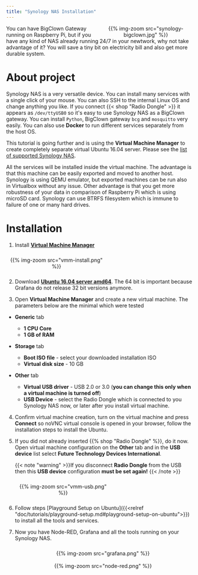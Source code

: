 ```yaml
---
title: "Synology NAS Installation"
---
```


<div style="float:right;width:50%;text-align:center;padding-left:10px">
{{% img-zoom src="synology-bigclown.jpg" %}}
</div>

You can have BigClown Gateway running on Raspberry Pi, but if you have any kind of NAS already running 24/7 in your newtwork, why not take advantage of it? You will save a tiny bit on electricity bill and also get more durable system.

# About project

Synology NAS is a very versatile device. You can install many services with a single click of your mouse. You can also SSH to the internal Linux OS and change anything you like. If you connect {{< shop "Radio Dongle" >}} it appears as `/dev/ttyUSB0` so it's easy to use Synology NAS as a BigClown gateway. You can install `Python`, BigClown gateway `bcg` and `mosquitto` very easily. You can also use **Docker** to run different services separately from the host OS.

This tutorial is going further and is using the **Virtual Machine Manager** to create completely separate virtual Ubuntu 16.04 server. Please see the [list of supported Synology NAS](https://www.synology.com/en-global/dsm/packages/Virtualization).

All the services will be installed inside the virtual machine. The advantage is that this machine can be easily exported and moved to another host. Synology is using QEMU emulator, but exported machines can be run also in Virtualbox without any issue. Other advantage is that you get more robustness of your data in comparison of Raspberry Pi which is using microSD card. Synology can use BTRFS filesystem which is immune to failure of one or many hard drives.

# Installation

1. Install [**Virtual Machine Manager**](https://www.synology.com/en-global/dsm/packages/Virtualization)

<div style="width:50%;text-align:center;padding:10px">
{{% img-zoom src="vmm-install.png" %}}
</div>

2. Download [**Ubuntu 16.04 server amd64**](http://cdimage.ubuntu.com/releases/16.04/release/). The 64 bit is important because Grafana do not release 32 bit versions anymore.

3. Open **Virtual Machine Manager** and create a new virtual machine. The parameters below are the minimal which were tested

  * **Generic** tab
      * **1 CPU Core**
      * **1 GB of RAM**

  * **Storage** tab
      * **Boot ISO file** - select your downloaded installation ISO
      * **Virtual disk size** - 10 GB

  * **Other** tab
      * **Virtual USB driver** - USB 2.0 or 3.0 (**you can change this only when a virtual machine is turned off**)
      * **USB Device** - select the Radio Dongle which is connected to you Synology NAS now, or later after you install virtual machine.

4. Confirm virtual machine creation, turn on the virtual machine and press **Connect** so noVNC virtual console is opened in your browser, follow the installation steps to install the Ubuntu.

5. If you did not already inserted {{% shop "Radio Dongle" %}}, do it now. Open virtual machine configuration on the **Other** tab and in the **USB device** list select **Future Technology Devices International**.

    {{< note "warning" >}}If you disconnect **Radio Dongle** from the USB then this **USB device** configuration **must be set again!**
    {{< /note >}}

    <div style="width:50%;text-align:center;padding:10px">
    {{% img-zoom src="vmm-usb.png" %}}
    </div>

6. Follow steps [Playground Setup on Ubuntu]({{<relref "doc/tutorials/playground-setup.md#playground-setup-on-ubuntu">}}) to install all the tools and services.

7. Now you have Node-RED, Grafana and all the tools running on your Synology NAS.

<div style="width:100%;text-align:center;padding:10px;">
{{% img-zoom src="grafana.png" %}}
<br /><br />
{{% img-zoom src="node-red.png" %}}
</div>
